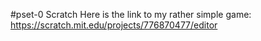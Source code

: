 #pset-0 Scratch
Here is the link to my rather simple game: https://scratch.mit.edu/projects/776870477/editor
